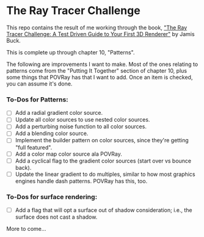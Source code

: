 # The Ray Tracer Challenge

This repo contains the result of me working through the book, ["The Ray Tracer Challenge:
A Test Driven Guide to Your First 3D Renderer"](https://www.amazon.com/Ray-Tracer-Challenge-Test-Driven-Renderer/dp/1680502719/ref=sr_1_1?crid=9PKWGDG8TT44&keywords=the+ray+tracer+challenge&qid=1697901294&sprefix=The+Ray%2Caps%2C149&sr=8-1)
by Jamis Buck.

This is complete up through chapter 10, "Patterns".

The following are improvements I want to make.  Most of the ones relating to patterns come
from the "Putting It Together" section of chapter 10, plus some things that POVRay has that
I want to add.  Once an item is checked, you can assume it's done.

### To-Dos for Patterns:

- [ ] Add a radial gradient color source.
- [ ] Update all color sources to use nested color sources.
- [ ] Add a perturbing noise function to all color sources.
- [ ] Add a blending color source.
- [ ] Implement the builder pattern on color sources, since they're getting "full featured".
- [ ] Add a color map color source ala POVRay.
- [ ] Add a cyclical flag to the gradient color sources (start over vs bounce back).
- [ ] Update the linear gradient to do multiples, similar to how most graphics engines
      handle dash patterns.  POVRay has this, too.

### To-Dos for surface rendering:

- [ ] Add a flag that will opt a surface out of shadow consideration; i.e., the surface
      does not cast a shadow.

More to come...
